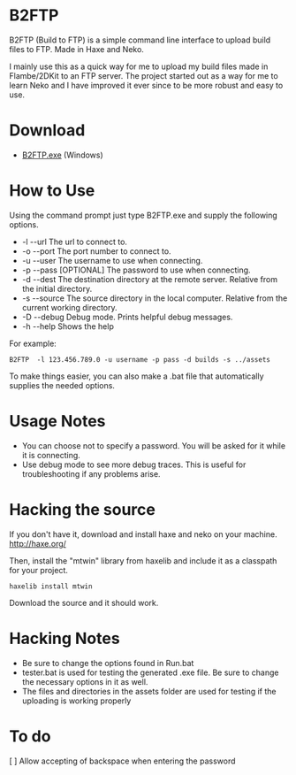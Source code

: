 # B2FTP
B2FTP (Build to FTP) is a simple command line interface to upload build files to FTP. Made in Haxe and Neko.

I mainly use this as a quick way for me to upload my build files made in Flambe/2DKit to an FTP server. The project started out as a way for me to learn Neko and I have improved it ever since to be more robust and easy to use.

# Download
* [B2FTP.exe](https://docs.google.com/uc?authuser=0&id=0B_P9tqmR0jHZZ3pXRU1Tb2kzakkc&export=download) (Windows)

# How to Use
Using the command prompt just type B2FTP.exe and supply the following options.

* -l --url      The url to connect to.
* -o --port     The port number to connect to.
* -u --user     The username to use when connecting.
* -p --pass     [OPTIONAL] The password to use when connecting.
* -d --dest     The destination directory at the remote server. Relative from the initial directory.
* -s --source   The source directory in the local computer. Relative from the current working directory.
* -D --debug    Debug mode. Prints helpful debug messages.
* -h --help     Shows the help

For example:
```
B2FTP  -l 123.456.789.0 -u username -p pass -d builds -s ../assets
```

To make things easier, you can also make a .bat file that automatically supplies the needed options.

# Usage Notes
* You can choose not to specify a password. You will be asked for it while it is connecting.
* Use debug mode to see more debug traces. This is useful for troubleshooting if any problems arise.

# Hacking the source
If you don't have it, download and install haxe and neko on your machine. http://haxe.org/

Then, install the "mtwin" library from haxelib and include it as a classpath for your project.

```
haxelib install mtwin
```

Download the source and it should work.

# Hacking Notes
* Be sure to change the options found in Run.bat
* tester.bat is used for testing the generated .exe file. Be sure to change the necessary options in it as well.
* The files and directories in the assets folder are used for testing if the uploading is working properly

# To do
[ ] Allow accepting of backspace when entering the password
